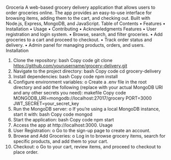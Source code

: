 Groceria
A web-based grocery delivery application that allows users to order groceries online. The app provides an easy-to-use interface for browsing items, adding them to the cart, and checking out. Built with Node.js, Express, MongoDB, and JavaScript.
Table of Contents
•	Features
•	Installation
•	Usage
•	Contributing
•	Acknowledgments
Features
•	User registration and login system.
•	Browse, search, and filter groceries.
•	Add groceries to a cart and proceed to checkout.
•	Track order status and delivery.
•	Admin panel for managing products, orders, and users.
Installation
1.	Clone the repository:
bash
Copy code
git clone https://github.com/yourusername/grocery-delivery.git
2.	Navigate to the project directory:
bash
Copy code
cd grocery-delivery
3.	Install dependencies:
bash
Copy code
npm install
4.	Configure environment variables:
o	Create a .env file in the root directory and add the following (replace with your actual MongoDB URI and any other secrets you need):
makefile
Copy code
MONGODB_URI=mongodb://localhost:27017/grocery
PORT=3000
JWT_SECRET=your_secret_key
5.	Run the MongoDB server:
o	If you’re using a local MongoDB instance, start it with:
bash
Copy code
mongod
6.	Start the application:
bash
Copy code
npm start
7.	Access the app at http://localhost:3000.
Usage
1.	User Registration:
o	Go to the sign-up page to create an account.
2.	Browse and Add Groceries:
o	Log in to browse grocery items, search for specific products, and add them to your cart.
3.	Checkout:
o	Go to your cart, review items, and proceed to checkout to place order.
